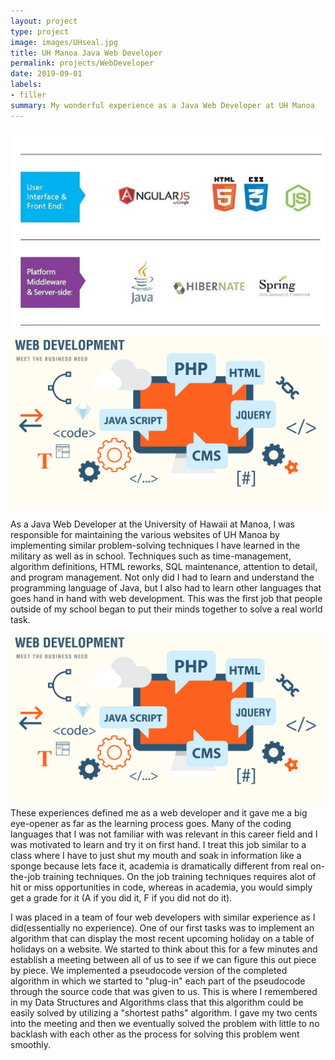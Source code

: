 ```yaml
---
layout: project
type: project
image: images/UHseal.jpg
title: UH Manoa Java Web Developer
permalink: projects/WebDeveloper
date: 2019-09-01
labels:
- filler
summary: My wonderful experience as a Java Web Developer at UH Manoa
---
```


<img class="ui medium right floated rounded image" src="../images/JavaWebDeveloper.jpg">
<img class="ui medium right floated rounded image" src="../images/JavaWebDeveloper2.jpg">
















As a Java Web Developer at the University of Hawaii at Manoa, I was responsible for maintaining the various websites of UH Manoa by implementing similar problem-solving techniques I have learned in the military as well as in school.  Techniques such as time-management, algorithm definitions, HTML reworks, SQL maintenance, attention to detail, and program management.  Not only did I had to learn and understand the programming language of Java, but I also had to learn other languages that goes hand in hand with web development.  This was the first job that people outside of my school began to put their minds together to solve a real world task.  

<img class="ui medium right floated rounded image" src="../images/JavaWebDeveloper2.jpg">
These experiences defined me as a web developer and it gave me a big eye-opener as far as the learning process goes.  Many of the coding languages that I was not familiar with was relevant in this career field and I was motivated to learn and try it on first hand.  I treat this job similar to a class where I have to just shut my mouth and soak in information like a sponge because lets face it,  academia is dramatically different from real on-the-job training techniques.  On the job training techniques requires alot of hit or miss opportunities in code, whereas in academia, you would simply get a grade for it (A if you did it, F if you did not do it).  

I was placed in a team of four web developers with similar experience as I did(essentially no experience).  One of our first tasks was to implement an algorithm that can display the most recent upcoming holiday on a table of holidays on a website.  We started to think about this for a few minutes and establish a meeting between all of us to see if we can figure this out piece by piece.  We implemented a pseudocode version of the completed algorithm in which we started to "plug-in" each part of the pseudocode through the source code that was given to us.  This is where I remembered in my Data Structures and Algorithms class that this algorithm could be easily solved by utilizing a "shortest paths" algorithm.  I gave my two cents into the meeting and then we eventually solved the problem with little to no backlash with each other as the process for solving this problem went smoothly.  

